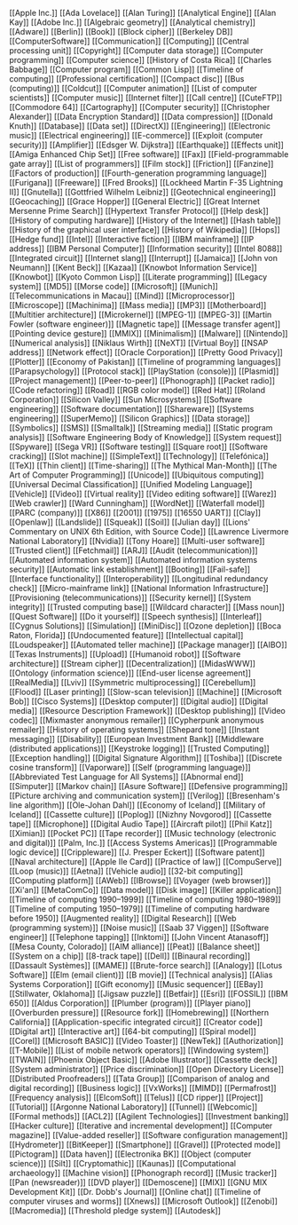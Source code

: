 [[Apple Inc.]]
[[Ada Lovelace]]
[[Alan Turing]]
[[Analytical Engine]]
[[Alan Kay]]
[[Adobe Inc.]]
[[Algebraic geometry]]
[[Analytical chemistry]]
[[Adware]]
[[Berlin]]
[[Book]]
[[Block cipher]]
[[Berkeley DB]]
[[ComputerSoftware]]
[[Communication]]
[[Computing]]
[[Central processing unit]]
[[Copyright]]
[[Computer data storage]]
[[Computer programming]]
[[Computer science]]
[[History of Costa Rica]]
[[Charles Babbage]]
[[Computer program]]
[[Common Lisp]]
[[Timeline of computing]]
[[Professional certification]]
[[Compact disc]]
[[Bus (computing)]]
[[Coldcut]]
[[Computer animation]]
[[List of computer scientists]]
[[Computer music]]
[[Internet filter]]
[[Call centre]]
[[CuteFTP]]
[[Commodore 64]]
[[Cartography]]
[[Computer security]]
[[Christopher Alexander]]
[[Data Encryption Standard]]
[[Data compression]]
[[Donald Knuth]]
[[Database]]
[[Data set]]
[[DirectX]]
[[Engineering]]
[[Electronic music]]
[[Electrical engineering]]
[[E-commerce]]
[[Exploit (computer security)]]
[[Amplifier]]
[[Edsger W. Dijkstra]]
[[Earthquake]]
[[Effects unit]]
[[Amiga Enhanced Chip Set]]
[[Free software]]
[[Fax]]
[[Field-programmable gate array]]
[[List of programmers]]
[[Film stock]]
[[Friction]]
[[Fanzine]]
[[Factors of production]]
[[Fourth-generation programming language]]
[[Furigana]]
[[Freeware]]
[[Fred Brooks]]
[[Lockheed Martin F-35 Lightning II]]
[[Gnutella]]
[[Gottfried Wilhelm Leibniz]]
[[Geotechnical engineering]]
[[Geocaching]]
[[Grace Hopper]]
[[General Electric]]
[[Great Internet Mersenne Prime Search]]
[[Hypertext Transfer Protocol]]
[[Help desk]]
[[History of computing hardware]]
[[History of the Internet]]
[[Hash table]]
[[History of the graphical user interface]]
[[History of Wikipedia]]
[[Hops]]
[[Hedge fund]]
[[Intel]]
[[Interactive fiction]]
[[IBM mainframe]]
[[IP address]]
[[IBM Personal Computer]]
[[Information security]]
[[Intel 8088]]
[[Integrated circuit]]
[[Internet slang]]
[[Interrupt]]
[[Jamaica]]
[[John von Neumann]]
[[Kent Beck]]
[[Kazaa]]
[[Knowbot Information Service]]
[[Knowbot]]
[[Kyoto Common Lisp]]
[[Literate programming]]
[[Legacy system]]
[[MD5]]
[[Morse code]]
[[Microsoft]]
[[Munich]]
[[Telecommunications in Macau]]
[[Mind]]
[[Microprocessor]]
[[Microscope]]
[[Machinima]]
[[Mass media]]
[[MP3]]
[[Motherboard]]
[[Multitier architecture]]
[[Microkernel]]
[[MPEG-1]]
[[MPEG-3]]
[[Martin Fowler (software engineer)]]
[[Magnetic tape]]
[[Message transfer agent]]
[[Pointing device gesture]]
[[MMIX]]
[[Minimalism]]
[[Malware]]
[[Nintendo]]
[[Numerical analysis]]
[[Niklaus Wirth]]
[[NeXT]]
[[Virtual Boy]]
[[NSAP address]]
[[Network effect]]
[[Oracle Corporation]]
[[Pretty Good Privacy]]
[[Plotter]]
[[Economy of Pakistan]]
[[Timeline of programming languages]]
[[Parapsychology]]
[[Protocol stack]]
[[PlayStation (console)]]
[[Plasmid]]
[[Project management]]
[[Peer-to-peer]]
[[Phonograph]]
[[Packet radio]]
[[Code refactoring]]
[[Road]]
[[RGB color model]]
[[Red Hat]]
[[Roland Corporation]]
[[Silicon Valley]]
[[Sun Microsystems]]
[[Software engineering]]
[[Software documentation]]
[[Shareware]]
[[Systems engineering]]
[[SuperMemo]]
[[Silicon Graphics]]
[[Data storage]]
[[Symbolics]]
[[SMS]]
[[Smalltalk]]
[[Streaming media]]
[[Static program analysis]]
[[Software Engineering Body of Knowledge]]
[[System request]]
[[Spyware]]
[[Sega VR]]
[[Software testing]]
[[Square root]]
[[Software cracking]]
[[Slot machine]]
[[SimpleText]]
[[Technology]]
[[Telefónica]]
[[TeX]]
[[Thin client]]
[[Time-sharing]]
[[The Mythical Man-Month]]
[[The Art of Computer Programming]]
[[Unicode]]
[[Ubiquitous computing]]
[[Universal Decimal Classification]]
[[Unified Modeling Language]]
[[Vehicle]]
[[Video]]
[[Virtual reality]]
[[Video editing software]]
[[Warez]]
[[Web crawler]]
[[Ward Cunningham]]
[[WordNet]]
[[Waterfall model]]
[[PARC (company)]]
[[X86]]
[[2001]]
[[1975]]
[[16550 UART]]
[[Clay]]
[[Openlaw]]
[[Landslide]]
[[Squeak]]
[[Soil]]
[[Julian day]]
[[Lions' Commentary on UNIX 6th Edition, with Source Code]]
[[Lawrence Livermore National Laboratory]]
[[Nvidia]]
[[Tony Hoare]]
[[Multi-user software]]
[[Trusted client]]
[[Fetchmail]]
[[ARJ]]
[[Audit (telecommunication)]]
[[Automated information system]]
[[Automated information systems security]]
[[Automatic link establishment]]
[[Booting]]
[[Fail-safe]]
[[Interface functionality]]
[[Interoperability]]
[[Longitudinal redundancy check]]
[[Micro-mainframe link]]
[[National Information Infrastructure]]
[[Provisioning (telecommunications)]]
[[Security kernel]]
[[System integrity]]
[[Trusted computing base]]
[[Wildcard character]]
[[Mass noun]]
[[Quest Software]]
[[Do it yourself]]
[[Speech synthesis]]
[[Interleaf]]
[[Cygnus Solutions]]
[[Simulation]]
[[MiniDisc]]
[[Ozone depletion]]
[[Boca Raton, Florida]]
[[Undocumented feature]]
[[Intellectual capital]]
[[Loudspeaker]]
[[Automated teller machine]]
[[Package manager]]
[[AIBO]]
[[Texas Instruments]]
[[Upload]]
[[Humanoid robot]]
[[Software architecture]]
[[Stream cipher]]
[[Decentralization]]
[[MidasWWW]]
[[Ontology (information science)]]
[[End-user license agreement]]
[[RealMedia]]
[[Lviv]]
[[Symmetric multiprocessing]]
[[Cerebellum]]
[[Flood]]
[[Laser printing]]
[[Slow-scan television]]
[[Machine]]
[[Microsoft Bob]]
[[Cisco Systems]]
[[Desktop computer]]
[[Digital audio]]
[[Digital media]]
[[Resource Description Framework]]
[[Desktop publishing]]
[[Video codec]]
[[Mixmaster anonymous remailer]]
[[Cypherpunk anonymous remailer]]
[[History of operating systems]]
[[Shepard tone]]
[[Instant messaging]]
[[Disability]]
[[European Investment Bank]]
[[Middleware (distributed applications)]]
[[Keystroke logging]]
[[Trusted Computing]]
[[Exception handling]]
[[Digital Signature Algorithm]]
[[Toshiba]]
[[Discrete cosine transform]]
[[Vaporware]]
[[Self (programming language)]]
[[Abbreviated Test Language for All Systems]]
[[Abnormal end]]
[[Simputer]]
[[Markov chain]]
[[Asure Software]]
[[Defensive programming]]
[[Picture archiving and communication system]]
[[Verilog]]
[[Bresenham's line algorithm]]
[[Ole-Johan Dahl]]
[[Economy of Iceland]]
[[Military of Iceland]]
[[Cassette culture]]
[[Poplog]]
[[Nizhny Novgorod]]
[[Cassette tape]]
[[Microphone]]
[[Digital Audio Tape]]
[[Aircraft pilot]]
[[Phil Katz]]
[[Ximian]]
[[Pocket PC]]
[[Tape recorder]]
[[Music technology (electronic and digital)]]
[[Palm, Inc.]]
[[Access Systems Americas]]
[[Programmable logic device]]
[[Crippleware]]
[[J. Presper Eckert]]
[[Software patent]]
[[Naval architecture]]
[[Apple IIe Card]]
[[Practice of law]]
[[CompuServe]]
[[Loop (music)]]
[[Aetna]]
[[Vehicle audio]]
[[32-bit computing]]
[[Computing platform]]
[[AWeb]]
[[IBrowse]]
[[Voyager (web browser)]]
[[Xi'an]]
[[MetaComCo]]
[[Data model]]
[[Disk image]]
[[Killer application]]
[[Timeline of computing 1990–1999]]
[[Timeline of computing 1980–1989]]
[[Timeline of computing 1950–1979]]
[[Timeline of computing hardware before 1950]]
[[Augmented reality]]
[[Digital Research]]
[[Web (programming system)]]
[[Noise music]]
[[Saab 37 Viggen]]
[[Software engineer]]
[[Telephone tapping]]
[[Inktomi]]
[[John Vincent Atanasoff]]
[[Mesa County, Colorado]]
[[AIM alliance]]
[[Peat]]
[[Balance sheet]]
[[System on a chip]]
[[8-track tape]]
[[Dell]]
[[Binaural recording]]
[[Dassault Systèmes]]
[[MAME]]
[[Brute-force search]]
[[Analogy]]
[[Lotus Software]]
[[Elm (email client)]]
[[B movie]]
[[Technical analysis]]
[[Alias Systems Corporation]]
[[Gift economy]]
[[Music sequencer]]
[[EBay]]
[[Stillwater, Oklahoma]]
[[Jigsaw puzzle]]
[[Betfair]]
[[Esri]]
[[FOSSIL]]
[[IBM 650]]
[[Aldus Corporation]]
[[Plumber (program)]]
[[Player piano]]
[[Overburden pressure]]
[[Resource fork]]
[[Homebrewing]]
[[Northern California]]
[[Application-specific integrated circuit]]
[[Creator code]]
[[Digital art]]
[[Interactive art]]
[[64-bit computing]]
[[Spiral model]]
[[Corel]]
[[Microsoft BASIC]]
[[Video Toaster]]
[[NewTek]]
[[Authorization]]
[[T-Mobile]]
[[List of mobile network operators]]
[[Windowing system]]
[[TWAIN]]
[[Phoenix Object Basic]]
[[Adobe Illustrator]]
[[Cassette deck]]
[[System administrator]]
[[Price discrimination]]
[[Open Directory License]]
[[Distributed Proofreaders]]
[[Tata Group]]
[[Comparison of analog and digital recording]]
[[Business logic]]
[[VxWorks]]
[[MIMD]]
[[Permafrost]]
[[Frequency analysis]]
[[ElcomSoft]]
[[Telus]]
[[CD ripper]]
[[Project]]
[[Tutorial]]
[[Argonne National Laboratory]]
[[Tunnel]]
[[Webcomic]]
[[Formal methods]]
[[ACL2]]
[[Agilent Technologies]]
[[Investment banking]]
[[Hacker culture]]
[[Iterative and incremental development]]
[[Computer magazine]]
[[Value-added reseller]]
[[Software configuration management]]
[[Hydrometer]]
[[BitKeeper]]
[[Smartphone]]
[[Gravel]]
[[Protected mode]]
[[Pictogram]]
[[Data haven]]
[[Electronika BK]]
[[Object (computer science)]]
[[Silt]]
[[Cryptomathic]]
[[Kaunas]]
[[Computational archaeology]]
[[Machine vision]]
[[Phonograph record]]
[[Music tracker]]
[[Pan (newsreader)]]
[[DVD player]]
[[Demoscene]]
[[MIX]]
[[GNU MIX Development Kit]]
[[Dr. Dobb's Journal]]
[[Online chat]]
[[Timeline of computer viruses and worms]]
[[Xnews]]
[[Microsoft Outlook]]
[[Zenobi]]
[[Macromedia]]
[[Threshold pledge system]]
[[Autodesk]]
